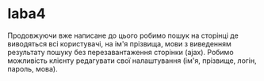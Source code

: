 # laba4
Продовжуючи вже написане до цього робимо пошук на сторінці де виводяться всі користувачі, на ім'я прізвища, мови з виведенням результату пошуку без перезавантаження сторінки (ajax).
Робимо можливість клієнту редагувати свої налаштування (ім'я, прізвище, логін, пароль, мова).
